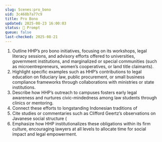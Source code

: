 ```yaml
---
slug: Scenes:pro_bono
uid: 3c468b7a77c9
title: Pro Bono
updated: 2025-08-23 16:00:03
status: 💬 Prompt
queue: false
last-checked: 2025-08-21
---
```



1. Outline HHP’s pro bono initiatives, focusing on its workshops, legal literacy sessions, and advisory efforts offered to universities, government institutions, and marginalized or special communities (such as microentrepreneurs, women’s cooperatives, or land title claimants).
2. Highlight specific examples such as HHP’s contributions to legal education on fiduciary law, public procurement, or small business compliance frameworks through collaborations with ministries or state institutions.
3. Describe how HHP’s outreach to campuses fosters early legal awareness and nurtures civic-mindedness among law students through clinics or mentoring.
4. Connect these efforts to longstanding Indonesian traditions of
5. Cite studies or commentaries such as Clifford Geertz’s observations on Javanese social structure (
6. Emphasize how HHP institutionalizes these obligations within its firm culture, encouraging lawyers at all levels to allocate time for social impact and legal empowerment.
